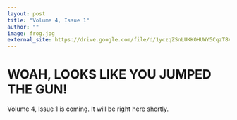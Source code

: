 ```yaml
---
layout: post
title: "Volume 4, Issue 1"
author: ""
image: frog.jpg
external_site: https://drive.google.com/file/d/1yczqZSnLUKKOHUWY5CqzT8VRzeyeCVoU/view?usp=sharing
---
```


# WOAH, LOOKS LIKE YOU JUMPED THE GUN!

Volume 4, Issue 1 is coming. It will be right here shortly.
